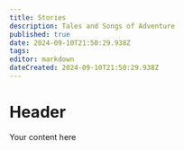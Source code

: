 ```yaml
---
title: Stories
description: Tales and Songs of Adventure
published: true
date: 2024-09-10T21:50:29.938Z
tags: 
editor: markdown
dateCreated: 2024-09-10T21:50:29.938Z
---
```


# Header
Your content here